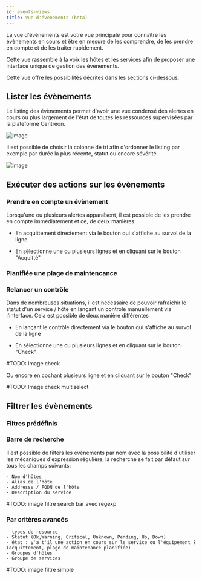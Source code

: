 ```yaml
---
id: events-views
title: Vue d'évènements (beta)
---
```


La vue d'évènements est votre vue principale pour connaître les évènements en cours et être en mesure 
de les comprendre, de les prendre en compte et de les traiter rapidement.

Cette vue rassemble à la voix les hôtes et les services afin de proposer une interface unique de gestion des évènements.

Cette vue offre les possibilités décrites dans les sections ci-dessous.

## Lister les évènements

Le listing des évènements permet d'avoir une vue condensé des alertes en cours ou plus largement de l'état de
toutes les ressources supervisées par la plateforme Centreon.

![image](assets/alerts/events-view/listing.png)

Il est possible de choisir la colonne de tri afin d'ordonner le listing par exemple par durée la plus récente, statut ou encore sévérité. 

![image](assets/alerts/events-view/orderby.gif)

## Exécuter des actions sur les évènements

### Prendre en compte un évènement 

Lorsqu'une ou plusieurs alertes apparaîsent, il est possible de les prendre en compte immédiatement et ce, de deux manières:

- En acquittement directement via le bouton qui s'affiche au survol de la ligne 

- En sélectionne une ou plusieurs lignes et en cliquant sur le bouton "Acquitté"

### Planifiée une plage de maintencance

### Relancer un contrôle

Dans de nombreuses situations, il est nécessaire de pouvoir rafraîchir le statut d'un service / hôte en 
lançant un controle manuellement via l'interface. Cela est possible de deux manière différentes 

- En lançant le contrôle directement via le bouton qui s'affiche au survol de la ligne 

- En sélectionne une ou plusieurs lignes et en cliquant sur le bouton "Check"


#TODO: Image check

Ou encore en cochant plusieurs ligne et en cliquant sur le bouton "Check" 

#TODO: Image check multiselect

## Filtrer les évènements 

### Filtres prédéfinis


### Barre de recherche 

Il est possible de filters les évènements par nom avec la possibilité d'utiliser les mécaniques d'expression régulière, la recherche se fait par défaut sur tous les champs suivants:

    - Nom d'hôtes
    - Alias de l'hôte
    - Addresse / FQDN de l'hôte
    - Description du service

#TODO: image filtre search bar avec regexp

### Par critères avancés

    - types de resource    
    - Statut (Ok,Warning, Critical, Unknown, Pending, Up, Down)
    - état : y'a t'il une action en cours sur le service ou l'équipement ? (acquittement, plage de maintenance planifiée)
    - Groupes d'hôtes
    - Groupe de services 

#TODO: image filtre simple 





